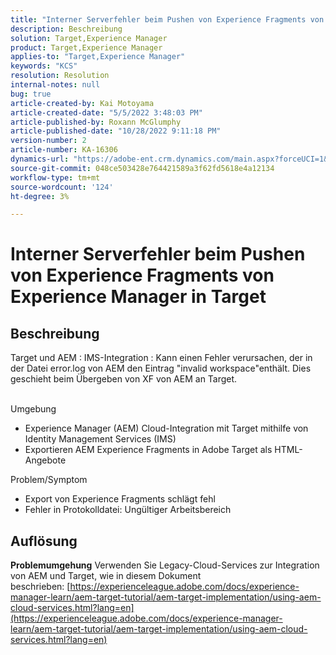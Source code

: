 ```yaml
---
title: "Interner Serverfehler beim Pushen von Experience Fragments von Experience Manager zu Target"
description: Beschreibung
solution: Target,Experience Manager
product: Target,Experience Manager
applies-to: "Target,Experience Manager"
keywords: "KCS"
resolution: Resolution
internal-notes: null
bug: true
article-created-by: Kai Motoyama
article-created-date: "5/5/2022 3:48:03 PM"
article-published-by: Roxann McGlumphy
article-published-date: "10/28/2022 9:11:18 PM"
version-number: 2
article-number: KA-16306
dynamics-url: "https://adobe-ent.crm.dynamics.com/main.aspx?forceUCI=1&pagetype=entityrecord&etn=knowledgearticle&id=b56384b9-8acc-ec11-a7b5-6045bd00d995"
source-git-commit: 048ce503428e764421589a3f62fd5618e4a12134
workflow-type: tm+mt
source-wordcount: '124'
ht-degree: 3%

---
```


# Interner Serverfehler beim Pushen von Experience Fragments von Experience Manager in Target

## Beschreibung


Target und AEM : IMS-Integration : Kann einen Fehler verursachen, der in der Datei error.log von AEM den Eintrag &quot;invalid workspace&quot;enthält. Dies geschieht beim Übergeben von XF von AEM an Target.


<br>Umgebung<br>
- Experience Manager (AEM) Cloud-Integration mit Target mithilfe von Identity Management Services (IMS)
- Exportieren AEM Experience Fragments in Adobe Target als HTML-Angebote

Problem/Symptom
- Export von Experience Fragments schlägt fehl
- Fehler in Protokolldatei: Ungültiger Arbeitsbereich



## Auflösung

<b>Problemumgehung</b>
Verwenden Sie Legacy-Cloud-Services zur Integration von AEM und Target, wie in diesem Dokument beschrieben: [https://experienceleague.adobe.com/docs/experience-manager-learn/aem-target-tutorial/aem-target-implementation/using-aem-cloud-services.html?lang=en](https://experienceleague.adobe.com/docs/experience-manager-learn/aem-target-tutorial/aem-target-implementation/using-aem-cloud-services.html?lang=en)


